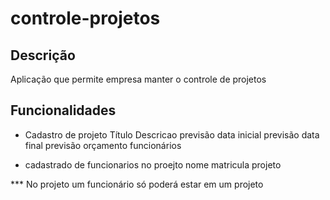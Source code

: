 # controle-projetos

## Descrição
Aplicação que permite empresa manter o controle de projetos

## Funcionalidades

- Cadastro de projeto
 Título
 Descricao
 previsão data inicial
 previsão data final
 previsão orçamento
 funcionários
 
- cadastrado de funcionarios no proejto
 nome
 matricula
 projeto

*** No projeto um funcionário só poderá estar em um projeto
